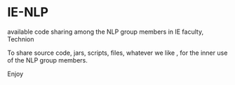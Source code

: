 IE-NLP
======

available code sharing among the NLP group members in IE faculty, Technion

To share  source code, jars, scripts, files, whatever we like , for the inner use of the NLP group members.

Enjoy
